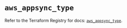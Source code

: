 # `aws_appsync_type`

Refer to the Terraform Registry for docs: [`aws_appsync_type`](https://registry.terraform.io/providers/hashicorp/aws/5.57.0/docs/resources/appsync_type).
